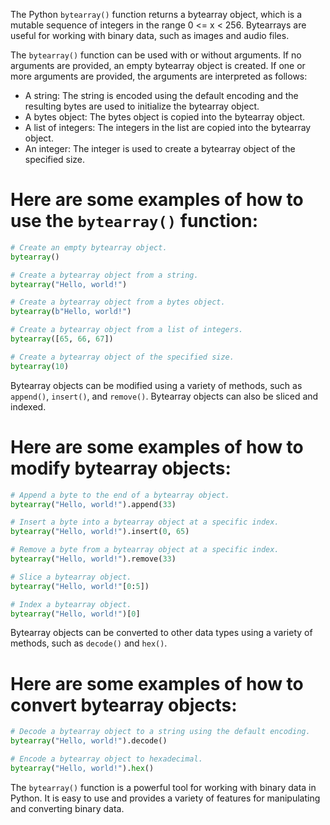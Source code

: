 The Python `bytearray()` function returns a bytearray object, which is a mutable sequence of integers in the range 0 <= x < 256. Bytearrays are useful for working with binary data, such as images and audio files.

The `bytearray()` function can be used with or without arguments. If no arguments are provided, an empty bytearray object is created. If one or more arguments are provided, the arguments are interpreted as follows:

* A string: The string is encoded using the default encoding and the resulting bytes are used to initialize the bytearray object.
* A bytes object: The bytes object is copied into the bytearray object.
* A list of integers: The integers in the list are copied into the bytearray object.
* An integer: The integer is used to create a bytearray object of the specified size.

# Here are some examples of how to use the `bytearray()` function:

```python
# Create an empty bytearray object.
bytearray()

# Create a bytearray object from a string.
bytearray("Hello, world!")

# Create a bytearray object from a bytes object.
bytearray(b"Hello, world!")

# Create a bytearray object from a list of integers.
bytearray([65, 66, 67])

# Create a bytearray object of the specified size.
bytearray(10)
```

Bytearray objects can be modified using a variety of methods, such as `append()`, `insert()`, and `remove()`. Bytearray objects can also be sliced and indexed.

# Here are some examples of how to modify bytearray objects:

```python
# Append a byte to the end of a bytearray object.
bytearray("Hello, world!").append(33)

# Insert a byte into a bytearray object at a specific index.
bytearray("Hello, world!").insert(0, 65)

# Remove a byte from a bytearray object at a specific index.
bytearray("Hello, world!").remove(33)

# Slice a bytearray object.
bytearray("Hello, world!"[0:5])

# Index a bytearray object.
bytearray("Hello, world!")[0]
```

Bytearray objects can be converted to other data types using a variety of methods, such as `decode()` and `hex()`.

# Here are some examples of how to convert bytearray objects:

```python
# Decode a bytearray object to a string using the default encoding.
bytearray("Hello, world!").decode()

# Encode a bytearray object to hexadecimal.
bytearray("Hello, world!").hex()
```

The `bytearray()` function is a powerful tool for working with binary data in Python. It is easy to use and provides a variety of features for manipulating and converting binary data.
